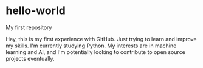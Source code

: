 # hello-world
My first repository

Hey, this is my first experience with GitHub. Just trying to learn and improve my skills. I'm currently studying Python. My interests are in machine learning and AI, and I'm potentially looking to contribute to open source projects eventually.
